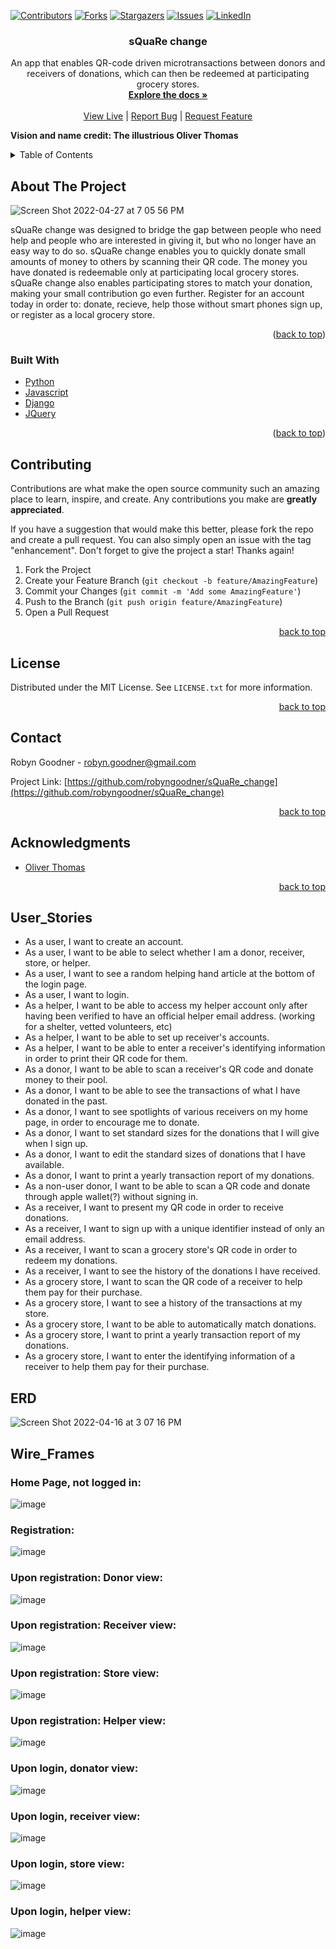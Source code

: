 [![Contributors][contributors-shield]][contributors-url]
[![Forks][forks-shield]][forks-url]
[![Stargazers][stars-shield]][stars-url]
[![Issues][issues-shield]][issues-url]
[![LinkedIn][linkedin-shield]][linkedin-url]

<h3 align="center">sQuaRe change</h3>

  <p align="center">
    An app that enables QR-code driven microtransactions between donors and receivers of donations, which can then be redeemed at participating grocery stores.
    <br />
    <a href="https://github.com/robyngoodner/sQuaRe_change"><strong>Explore the docs »</strong></a>
    <br />
    <br />
    <a href="https://square-change.herokuapp.com/">View Live</a>
    |
    <a href="https://github.com/robyngoodner/sQuaRe_change/issues">Report Bug</a>
    |
    <a href="https://github.com/robyngoodner/sQuaRe_change/issues">Request Feature</a>
  </p>
  
  <strong>Vision and name credit: The illustrious Oliver Thomas</strong>
</div>


<!-- TABLE OF CONTENTS -->
<details>
  <summary>Table of Contents</summary>
  <ol>
    <li>
      <a href="#about-the-project">About The Project</a>
      <ul>
        <li><a href="#built-with">Built With</a></li>
      </ul>
    </li>
    <li><a href="#contributing">Contributing</a></li>
    <li><a href="#license">License</a></li>
    <li><a href="#contact">Contact</a></li>
    <li><a href="#acknowledgments">Acknowledgments</a></li>
    <li><a href="#user_stories">User Stories</a></li>
    <li><a href="#erd">ERD</a></li>
    <li><a href="#wireframes">Wire frames</a></li>
  </ol>
</details>

<!-- ABOUT THE PROJECT -->
## About The Project
![Screen Shot 2022-04-27 at 7 05 56 PM](https://user-images.githubusercontent.com/90972554/165645551-be58ac70-da3e-4fbc-a99e-ea06a165ba29.png)

sQuaRe change was designed to bridge the gap between people who need help and people who are interested in giving it, but who no longer have an easy way to do so. sQuaRe change enables you to quickly donate small amounts of money to others by scanning their QR code. The money you have donated is redeemable only at participating local grocery stores. sQuaRe change also enables participating stores to match your donation, making your small contribution go even further. Register for an account today in order to: donate, recieve, help those without smart phones sign up, or register as a local grocery store.

<p align="right">(<a href="#top">back to top</a>)</p>

### Built With

* [Python](https://python.org/)
* [Javascript](https://javascript.com)
* [Django](https://djangoproject.com)
* [JQuery](https://jquery.com)

<p align="right">(<a href="#top">back to top</a>)</p>


<!-- CONTRIBUTING -->
## Contributing

Contributions are what make the open source community such an amazing place to learn, inspire, and create. Any contributions you make are **greatly appreciated**.

If you have a suggestion that would make this better, please fork the repo and create a pull request. You can also simply open an issue with the tag "enhancement".
Don't forget to give the project a star! Thanks again!

1. Fork the Project
2. Create your Feature Branch (`git checkout -b feature/AmazingFeature`)
3. Commit your Changes (`git commit -m 'Add some AmazingFeature'`)
4. Push to the Branch (`git push origin feature/AmazingFeature`)
5. Open a Pull Request

<p align="right"><a href="#top">back to top</a></p>



<!-- LICENSE -->
## License

Distributed under the MIT License. See `LICENSE.txt` for more information.

<p align="right"><a href="#top">back to top</a></p>



<!-- CONTACT -->
## Contact

Robyn Goodner - robyn.goodner@gmail.com

Project Link: [https://github.com/robyngoodner/sQuaRe_change](https://github.com/robyngoodner/sQuaRe_change)

<p align="right"><a href="#top">back to top</a></p>



<!-- ACKNOWLEDGMENTS -->
## Acknowledgments

* [Oliver Thomas](https://github.com/othomasprime)

<p align="right"><a href="#top">back to top</a></p>



<!-- MARKDOWN LINKS & IMAGES -->
<!-- https://www.markdownguide.org/basic-syntax/#reference-style-links -->
[contributors-shield]: https://img.shields.io/github/contributors/robyngoodner/sQuaRe_change.svg?style=for-the-badge
[contributors-url]: https://github.com/robyngoodner/sQuaRe_change/graphs/contributors
[forks-shield]: https://img.shields.io/github/forks/robyngoodner/sQuaRe_change.svg?style=for-the-badge
[forks-url]: https://github.com/robyngoodner/sQuaRe_change/network/members
[stars-shield]: https://img.shields.io/github/stars/robyngoodner/sQuaRe_change.svg?style=for-the-badge
[stars-url]: https://github.com/robyngoodner/sQuaRe_change/stargazers
[issues-shield]: https://img.shields.io/github/issues/robyngoodner/sQuaRe_change.svg?style=for-the-badge
[issues-url]: https://github.com/robyngoodner/sQuaRe_change/issues
[license-shield]: https://img.shields.io/github/license/robyngoodner/sQuaRe_change.svg?style=for-the-badge
[license-url]: https://github.com/robyngoodner/sQuaRe_change/blob/master/LICENSE.txt
[linkedin-shield]: https://img.shields.io/badge/-LinkedIn-black.svg?style=for-the-badge&logo=linkedin&colorB=555
[linkedin-url]: https://linkedin.com/in/robyn-goodner
[product-screenshot]: images/screenshot.png


## User_Stories
- As a user, I want to create an account.
- As a user, I want to be able to select whether I am a donor, receiver, store, or helper.
- As a user, I want to see a random helping hand article at the bottom of the login page.
- As a user, I want to login.
- As a helper, I want to be able to access my helper account only after having been verified to have an official helper email address. (working for a shelter, vetted volunteers, etc)
- As a helper, I want to be able to set up receiver's accounts.
- As a helper, I want to be able to enter a receiver's identifying information in order to print their QR code for them.
- As a donor, I want to be able to scan a receiver's QR code and donate money to their pool.
- As a donor, I want to be able to see the transactions of what I have donated in the past.
- As a donor, I want to see spotlights of various receivers on my home page, in order to encourage me to donate.
- As a donor, I want to set standard sizes for the donations that I will give when I sign up.
- As a donor, I want to edit the standard sizes of donations that I have available.
- As a donor, I want to print a yearly transaction report of my donations.
- As a non-user donor, I want to be able to scan a QR code and donate through apple wallet(?) without signing in.
- As a receiver, I want to present my QR code in order to receive donations.
- As a receiver, I want to sign up with a unique identifier instead of only an email address.
- As a receiver, I want to scan a grocery store's QR code in order to redeem my donations.
- As a receiver, I want to see the history of the donations I have received.
- As a grocery store, I want to scan the QR code of a receiver to help them pay for their purchase.
- As a grocery store, I want to see a history of the transactions at my store.
- As a grocery store, I want to be able to automatically match donations.
- As a grocery store, I want to print a yearly transaction report of my donations.
- As a grocery store, I want to enter the identifying information of a receiver to help them pay for their purchase.

## ERD
![Screen Shot 2022-04-16 at 3 07 16 PM](https://user-images.githubusercontent.com/90972554/163688246-d578e20a-aed6-4d00-8b09-231b7847b712.png)

## Wire_Frames
### Home Page, not logged in:
![image](https://user-images.githubusercontent.com/90972554/163688857-ab5129b0-cfab-438a-b390-d89cd6884c5e.png)
### Registration:
![image](https://user-images.githubusercontent.com/90972554/163688864-6e83b319-b6fb-4124-92ac-3873d33db750.png)
### Upon registration: Donor view:
![image](https://user-images.githubusercontent.com/90972554/163688463-adccb8e7-fd4d-40fe-bfb8-de801fa0cca4.png)
### Upon registration: Receiver view:
![image](https://user-images.githubusercontent.com/90972554/163688474-7fbf46ce-af3f-45bd-b827-ba616d283d5b.png)
### Upon registration: Store view:
![image](https://user-images.githubusercontent.com/90972554/163688482-1c16c789-01fa-41ef-af50-7f2ac4fe444b.png)
### Upon registration: Helper view:
![image](https://user-images.githubusercontent.com/90972554/163688059-ba53832e-4656-409c-ba12-0cd606ccd8a5.png)
### Upon login, donator view:
![image](https://user-images.githubusercontent.com/90972554/163688499-1a366c3c-420b-4a95-8486-5f7d348f0160.png)
### Upon login, receiver view:
![image](https://user-images.githubusercontent.com/90972554/163688505-af20554e-53b9-405c-8960-b65fa3e09985.png)
### Upon login, store view:
![image](https://user-images.githubusercontent.com/90972554/163688183-c43c878f-437b-425d-8274-9dff90dbc6ae.png)
### Upon login, helper view:
![image](https://user-images.githubusercontent.com/90972554/163688196-749ce9b1-8e69-40c5-aaa8-9eb5173cec4d.png)




